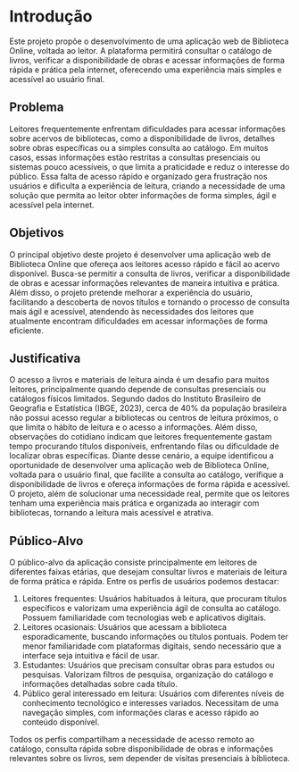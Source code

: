 # Introdução

Este projeto propõe o desenvolvimento de uma aplicação web de Biblioteca Online, voltada ao leitor. A plataforma permitirá consultar o catálogo de livros, verificar a disponibilidade de obras e acessar informações de forma rápida e prática pela internet, oferecendo uma experiência mais simples e acessível ao usuário final.

## Problema

Leitores frequentemente enfrentam dificuldades para acessar informações sobre acervos de bibliotecas, como a disponibilidade de livros, detalhes sobre obras específicas ou a simples consulta ao catálogo. Em muitos casos, essas informações estão restritas a consultas presenciais ou sistemas pouco acessíveis, o que limita a praticidade e reduz o interesse do público. Essa falta de acesso rápido e organizado gera frustração nos usuários e dificulta a experiência de leitura, criando a necessidade de uma solução que permita ao leitor obter informações de forma simples, ágil e acessível pela internet.

## Objetivos

O principal objetivo deste projeto é desenvolver uma aplicação web de Biblioteca Online que ofereça aos leitores acesso rápido e fácil ao acervo disponível. Busca-se permitir a consulta de livros, verificar a disponibilidade de obras e acessar informações relevantes de maneira intuitiva e prática. Além disso, o projeto pretende melhorar a experiência do usuário, facilitando a descoberta de novos títulos e tornando o processo de consulta mais ágil e acessível, atendendo às necessidades dos leitores que atualmente encontram dificuldades em acessar informações de forma eficiente.

## Justificativa

O acesso a livros e materiais de leitura ainda é um desafio para muitos leitores, principalmente quando depende de consultas presenciais ou catálogos físicos limitados. Segundo dados do Instituto Brasileiro de Geografia e Estatística (IBGE, 2023), cerca de 40% da população brasileira não possui acesso regular a bibliotecas ou centros de leitura próximos, o que limita o hábito de leitura e o acesso a informações. 
Além disso, observações do cotidiano indicam que leitores frequentemente gastam tempo procurando títulos disponíveis, enfrentando filas ou dificuldade de localizar obras
específicas.
Diante desse cenário, a equipe identificou a oportunidade de desenvolver uma aplicação
web de Biblioteca Online, voltada para o usuário final, que facilite a consulta ao catálogo, verifique a disponibilidade de livros e ofereça informações de forma rápida e acessível. O projeto, além de solucionar uma necessidade real, permite que os leitores tenham uma experiência mais prática e organizada ao interagir com bibliotecas, tornando a leitura mais acessível e atrativa.

## Público-Alvo

O público-alvo da aplicação consiste principalmente em leitores de diferentes faixas
etárias, que desejam consultar livros e materiais de leitura de forma prática e rápida. Entre os perfis de usuários podemos destacar:

1. Leitores frequentes: Usuários habituados à leitura, que procuram títulos
específicos e valorizam uma experiência ágil de consulta ao catálogo. Possuem
familiaridade com tecnologias web e aplicativos digitais.
2. Leitores ocasionais: Usuários que acessam a biblioteca esporadicamente,
buscando informações ou títulos pontuais. Podem ter menor familiaridade com
plataformas digitais, sendo necessário que a interface seja intuitiva e fácil de usar.
3. Estudantes: Usuários que precisam consultar obras para estudos ou pesquisas.
Valorizam filtros de pesquisa, organização do catálogo e informações detalhadas
sobre cada título.
4. Público geral interessado em leitura: Usuários com diferentes níveis de
conhecimento tecnológico e interesses variados. Necessitam de uma navegação
simples, com informações claras e acesso rápido ao conteúdo disponível.

Todos os perfis compartilham a necessidade de acesso remoto ao catálogo, consulta
rápida sobre disponibilidade de obras e informações relevantes sobre os livros, sem
depender de visitas presenciais à biblioteca.

